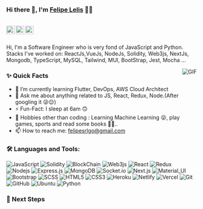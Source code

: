### Hi there 👋, I'm [Felipe Lelis](https://github.com/FelipeLelis) 👨‍💻

<br/>

<a href="https://www.linkedin.com/in/felipe-lelis-712855179/">
  <img align="left" alt="Felipe's Linkedin" width="22px" src="https://cdn.jsdelivr.net/npm/simple-icons@v3/icons/linkedin.svg" />
</a>

<a href="https://twitter.com/FelipeLelis7">
  <img align="left" alt="Felipe Lelis | Twitter" width="22px" src="https://cdn.jsdelivr.net/npm/simple-icons@v3/icons/twitter.svg" />
</a>

<a href="mailto:felipesrlgo@gmail.com">
  <img align="left" alt="Felipe's Email" width="22px" src="https://cdn.jsdelivr.net/npm/simple-icons@v3/icons/gmail.svg" />
</a>

<br />
<br/>

<p>
Hi, I'm a Software Engineer who is very fond of JavaScript and Python.
<br/>
Stacks I've worked on:  ReactJs,VueJs, NodeJs, Solidity, Web3js, NextJs, Mongodb, TypeScript, MySQL, Tailwind, MUI, BootStrap, Jest, Mocha ...
<br/>
</p>

  <img align="right" alt="GIF" src="https://media.giphy.com/media/fAykJdJ6SYSYw/giphy.gif" />
  
### ✨ Quick Facts

- 🌱 I’m currently learning Flutter, DevOps, AWS Cloud Architect
- 💬 Ask me about anything related to JS, React, Redux, Node.(After googling it 😜😌)
- ⚡️ Fun-Fact: I sleep at 6am 🙃
- 🎿 Hobbies other than coding : Learning Machine Learning 😜, play games, sports and read some books 🤔🤖..
- 📫 How to reach me: felipesrlgo@gmail.com

### 🛠️ Languages and Tools:

![JavaScript](https://img.shields.io/badge/-JavaScript-black?style=flat-square&logo=javascript)
![Solidity](https://img.shields.io/badge/-solidity-black?style=flat-square&logo=solidity)
![BlockChain](https://img.shields.io/badge/-blockchain-black?style=flat-square&logo=blockchain)
![Web3js](https://img.shields.io/badge/-web3js-black?style=flat-square&logo=web3js)
![React](https://img.shields.io/badge/-React-black?style=flat-square&logo=react)
![Redux](https://img.shields.io/badge/-Redux-black?style=flat-square&logo=Redux)
![Nodejs](https://img.shields.io/badge/-Nodejs-black?style=flat-square&logo=Node.js)
![Express.js](https://img.shields.io/badge/-Express-black?style=flat-square&logo=expressjs)
![MongoDB](https://img.shields.io/badge/-MongoDB-black?style=flat-square&logo=mongodb)
![Socket.io](https://img.shields.io/badge/-Socket-black?style=flat-square&logo=socket.io)
![Next.js](https://img.shields.io/badge/-Next-black?style=flat-square&logo=Next.js)
![Material_UI](https://img.shields.io/badge/-Material_UI-black?style=flat-square&logo=material-ui)
![Bootstrap](https://img.shields.io/badge/-Bootstrap-black?style=flat-square&logo=bootstrap)
![SCSS](https://img.shields.io/badge/-SCSS-black?style=flat-square&logo=SASS)
![HTML5](https://img.shields.io/badge/-HTML5-black?style=flat-square&logo=html5&logoColor=white)
![CSS3](https://img.shields.io/badge/-CSS3-black?style=flat-square&logo=css3)
![Heroku](https://img.shields.io/badge/-Heroku-black?style=flat-square&logo=heroku)
![Netlify](https://img.shields.io/badge/-Netlify-black?style=flat-square&logo=netlify)
![Vercel](https://img.shields.io/badge/-Vercel-black?style=flat-square&logo=vercel)
![Git](https://img.shields.io/badge/-Git-black?style=flat-square&logo=git)
![GitHub](https://img.shields.io/badge/-GitHub-black?style=flat-square&logo=github)
![Ubuntu](https://img.shields.io/badge/-Ubuntu-black?style=flat-square&logo=ubuntu)
![Python](https://img.shields.io/badge/-Python-black?style=flat-square&logo=python)

### 👣 Next Steps

